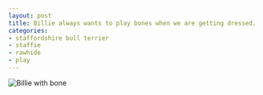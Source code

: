 ```yaml
---
layout: post
title: Billie always wants to play bones when we are getting dressed.
categories:
- staffordshire bull terrier
- staffie
- rawhide
- play
---
```

![Billie with bone](http://farm6.staticflickr.com/5522/9223272055_38d88e9ac0_o.jpg)
